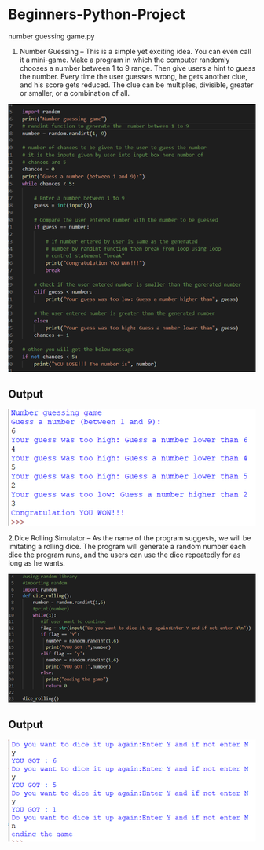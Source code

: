 # Beginners-Python-Project
number guessing game.py
1. Number Guessing – This is a simple yet exciting idea. You can even call it a mini-game. Make a program in which the computer randomly chooses a number between 1 to 9 range. Then give users a hint to guess the number. Every time the user guesses wrong, he gets another clue, and his score gets reduced. The clue can be multiples, divisible, greater or smaller, or a combination of all.

![](image/Screenshot%20(364).png)

## Output
![](image/Screenshot%20(365).png)

2.Dice Rolling Simulator – As the name of the program suggests, we will be imitating a rolling dice. The program will generate a random number each dice the program runs, and the users can use the dice repeatedly for as long as he wants.

![](image/Screenshot%20(369).png)

## Output
![](image/Screenshot%20(368).png)

